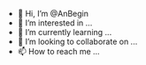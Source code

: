 - 👋 Hi, I’m @AnBegin
- 👀 I’m interested in ...
- 🌱 I’m currently learning ...
- 💞️ I’m looking to collaborate on ...
- 📫 How to reach me ...

<!---
AnBegin/AnBegin is a ✨ special ✨ repository because its `README.md` (this file) appears on your GitHub profile.
You can click the Preview link to take a look at your changes.
--->

